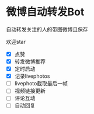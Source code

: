 # 微博自动转发Bot

自动转发关注的人的带图微博且保存

欢迎star

- [x] 点赞
- [x] 转发微博推荐
- [x] 定时启动
- [x] 记录livephotos
- [ ] livephoto截取最后一帧
- [ ] 视频链接更新
- [ ] 评论互动
- [ ] 自动回复